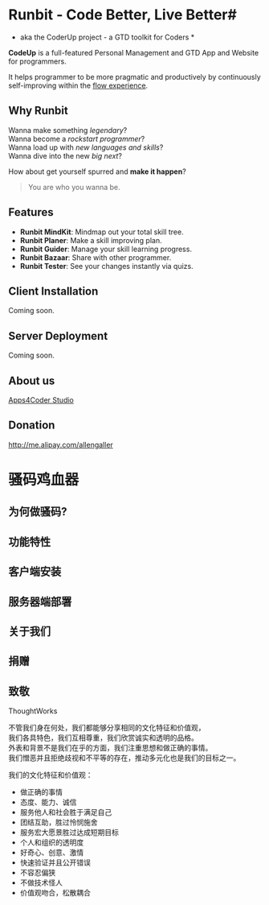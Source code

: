 # Runbit - Code Better, Live Better#
* aka the CoderUp project - a GTD toolkit for Coders *

**CodeUp** is a full-featured Personal Management and GTD App and Website for programmers.

It helps programmer to be more pragmatic and productively by continuously self-improving within the [flow experience].

[flow experience]:http://en.wikipedia.org/wiki/Flow_%28psychology%29

Why Runbit
----------
Wanna make something *legendary*?  
Wanna become a *rockstart programmer*?  
Wanna load up with *new languages and skills*?  
Wanna dive into the new *big next*?

How about get yourself spurred and **make it happen**?  

> You are who you wanna be.

Features
--------

* **Runbit MindKit**: Mindmap out your total skill tree.  
* **Runbit Planer**: Make a skill improving plan.  
* **Runbit Guider**: Manage your skill learning progress.  
* **Runbit Bazaar**: Share with other programmer.  
* **Runbit Tester**: See your changes instantly via quizs.

Client Installation
--------------------
Coming soon.   

Server Deployment
-----------------
Coming soon.

About us
--------
[Apps4Coder Studio](http://apps4coder.com)

Donation
--------
http://me.alipay.com/allengaller   

# 骚码鸡血器 #

为何做骚码?
----------

功能特性
--------

客户端安装
----------

服务器端部署
-----------

关于我们
--------

捐赠
----

致敬
----
ThoughtWorks   

不管我们身在何处，我们都能够分享相同的文化特征和价值观，   
我们各具特色，我们互相尊重，我们欣赏诚实和透明的品格。   
外表和背景不是我们在乎的方面，我们注重思想和做正确的事情。   
我们憎恶并且拒绝歧视和不平等的存在，推动多元化也是我们的目标之一。   

我们的文化特征和价值观：

* 做正确的事情   
* 态度、能力、诚信
* 服务他人和社会胜于满足自己   
* 团结互助，胜过怜悯施舍   
* 服务宏大愿景胜过达成短期目标   
* 个人和组织的透明度   
* 好奇心、创意、激情   
* 快速验证并且公开错误   
* 不容忍偏狭   
* 不做技术怪人   
* 价值观吻合，松散耦合   

	
